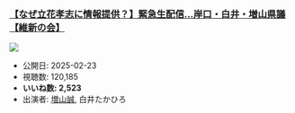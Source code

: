 ### [【なぜ立花孝志に情報提供？】緊急生配信…岸口・白井・増山県議【維新の会】](https://www.youtube.com/watch?v=0T0tBrChqGg)
[![](https://img.youtube.com/vi/0T0tBrChqGg/sddefault.jpg)](https://www.youtube.com/watch?v=0T0tBrChqGg)
-   公開日: 2025-02-23
-   視聴数: 120,185
-   **いいね数: 2,523**
-   出演者: [増山誠](/rehacq_fan/people/増山誠 "wikilink"), 白井たかひろ
